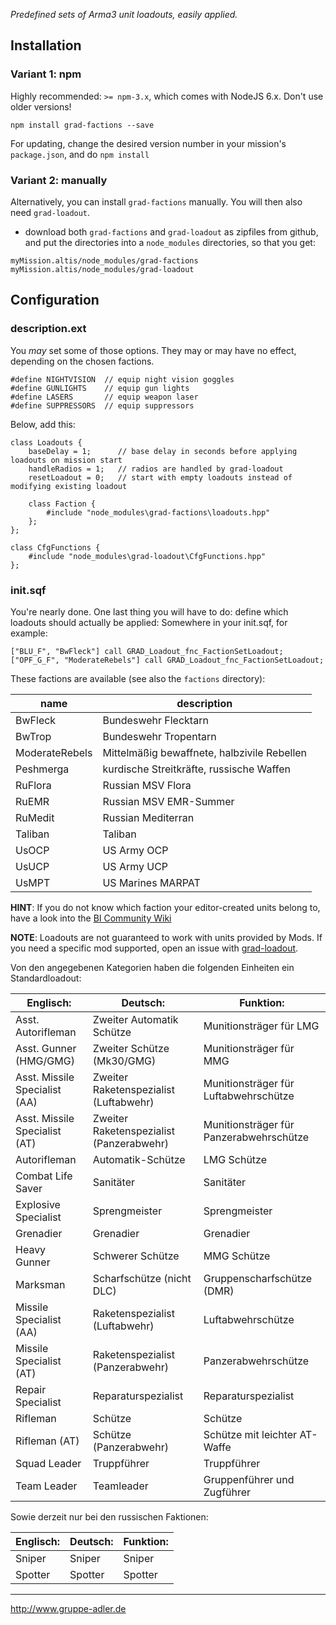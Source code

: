 _Predefined sets of Arma3 unit loadouts, easily applied._

## Installation

### Variant 1: npm

Highly recommended: `>= npm-3.x`, which comes with NodeJS 6.x. Don't use older versions!

`npm install grad-factions --save`

For updating, change the desired version number in your mission's `package.json`, and do `npm install`

### Variant 2: manually

Alternatively, you can install `grad-factions` manually. You will then also need `grad-loadout`.

* download both  `grad-factions` and `grad-loadout` as zipfiles from github, and put the directories into a `node_modules` directories, so that you get:

```
myMission.altis/node_modules/grad-factions
myMission.altis/node_modules/grad-loadout
```

## Configuration

### description.ext

You *may* set some of those options. They may or may have no effect, depending on the chosen factions.

```
#define NIGHTVISION  // equip night vision goggles
#define GUNLIGHTS    // equip gun lights
#define LASERS       // equip weapon laser
#define SUPPRESSORS  // equip suppressors

```
Below, add this:
```
class Loadouts {
    baseDelay = 1;      // base delay in seconds before applying loadouts on mission start
    handleRadios = 1;   // radios are handled by grad-loadout
    resetLoadout = 0;   // start with empty loadouts instead of modifying existing loadout

	class Faction {
        #include "node_modules\grad-factions\loadouts.hpp"
    };
};

class CfgFunctions {
    #include "node_modules\grad-loadout\CfgFunctions.hpp"
};
```

### init.sqf

You're nearly done. One last thing you will have to do: define which loadouts should actually be applied:
Somewhere in your init.sqf, for example:

```
["BLU_F", "BwFleck"] call GRAD_Loadout_fnc_FactionSetLoadout;
["OPF_G_F", "ModerateRebels"] call GRAD_Loadout_fnc_FactionSetLoadout;
```

These factions are available (see also the `factions` directory):

| name           |  description                                 |
|----------------|----------------------------------------------|
| BwFleck        |  Bundeswehr Flecktarn                        |
| BwTrop         |  Bundeswehr Tropentarn                       |
| ModerateRebels |  Mittelmäßig bewaffnete, halbzivile Rebellen |
| Peshmerga      |  kurdische Streitkräfte, russische Waffen    |
| RuFlora        |  Russian MSV Flora                           |
| RuEMR          |  Russian MSV EMR-Summer                      |
| RuMedit        |  Russian Mediterran                          |
| Taliban        |  Taliban                                     |
| UsOCP          |  US Army OCP                                 |
| UsUCP          |  US Army UCP                                 |
| UsMPT          |  US Marines MARPAT                           |


**HINT**: If you do not know which faction your editor-created units belong to, have a look into the [BI Community Wiki](https://community.bistudio.com/wiki/Arma_3_CfgVehicles_WEST)

**NOTE**: Loadouts are not guaranteed to work with units provided by Mods. If you need a specific mod supported, open an issue with [grad-loadout](https://github.com/gruppe-adler/grad-loadout).

Von den angegebenen Kategorien haben die folgenden Einheiten ein Standardloadout:

Englisch:                     | Deutsch:                                 | Funktion:
------------------------------|------------------------------------------|----------------------------------------
Asst. Autorifleman            | Zweiter Automatik Schütze                | Munitionsträger für LMG
Asst. Gunner (HMG/GMG)        | Zweiter Schütze (Mk30/GMG)               | Munitionsträger für MMG
Asst. Missile Specialist (AA) | Zweiter Raketenspezialist (Luftabwehr)   | Munitionsträger für Luftabwehrschütze
Asst. Missile Specialist (AT) | Zweiter Raketenspezialist (Panzerabwehr) | Munitionsträger für Panzerabwehrschütze
Autorifleman                  | Automatik-Schütze                        | LMG Schütze
Combat Life Saver             | Sanitäter                                | Sanitäter
Explosive Specialist          | Sprengmeister                            | Sprengmeister
Grenadier                     | Grenadier                                | Grenadier
Heavy Gunner                  | Schwerer Schütze                         | MMG Schütze
Marksman                      | Scharfschütze (nicht DLC)                | Gruppenscharfschütze (DMR)
Missile Specialist (AA)       | Raketenspezialist (Luftabwehr)           | Luftabwehrschütze
Missile Specialist (AT)       | Raketenspezialist (Panzerabwehr)         | Panzerabwehrschütze
Repair Specialist             | Reparaturspezialist                      | Reparaturspezialist
Rifleman                      | Schütze                                  | Schütze
Rifleman (AT)                 | Schütze (Panzerabwehr)                   | Schütze mit leichter AT-Waffe
Squad Leader                  | Truppführer                              | Truppführer
Team Leader                   | Teamleader                               | Gruppenführer und Zugführer

Sowie derzeit nur bei den russischen Faktionen:

Englisch:                     | Deutsch:                                 | Funktion:
------------------------------|------------------------------------------|----------------------------------------
Sniper                        | Sniper                                   | Sniper
Spotter                       | Spotter                                  | Spotter


--------------------------------------------------------------------------------

http://www.gruppe-adler.de
